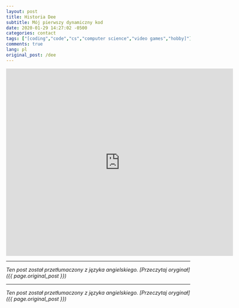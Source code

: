 ```yaml
---
layout: post
title: Historia Dee
subtitle: Mój pierwszy dynamiczny kod
date: 2020-01-29 14:27:02 -0500
categories: contact
tags: ["[coding","code","cs","computer science","video games","hobby]"]
comments: true
lang: pl
original_post: /dee
---
```




<center><iframe src="https://www.lexaloffle.com/bbs/widget.php?pid=thestoryofdee" allowfullscreen width="621" height="513" style="border:none; overflow:hidden"></iframe></center>

---

*Ten post został przetłumaczony z języka angielskiego. [Przeczytaj oryginał]({{ page.original_post }})*

---

*Ten post został przetłumaczony z języka angielskiego. [Przeczytaj oryginał]({{ page.original_post }})*